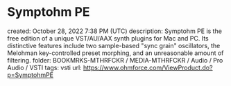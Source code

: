 # Symptohm PE

created: October 28, 2022 7:38 PM (UTC)
description: Symptohm PE  is the free edition of a unique VST/AU/AAX synth plugins for Mac and PC. Its distinctive features include two sample-based "sync grain" oscillators, the Melohman key-controlled preset morphing, and an unreasonable amount of filtering.
folder: BOOKMRKS-MTHRFCKR / MEDIA-MTHRFCKR / Audio / Pro Audio / VSTI
tags: vsti
url: https://www.ohmforce.com/ViewProduct.do?p=SymptohmPE